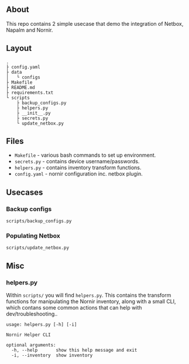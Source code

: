 ## About
This repo contains 2 simple usecase that demo the integration of Netbox, Napalm and Nornir.

## Layout
```
.
├ config.yaml
├ data
│   └ configs
├ Makefile
├ README.md
├ requirements.txt
└ scripts
    ├ backup_configs.py
    ├ helpers.py
    ├ __init__.py
    ├ secrets.py
    └ update_netbox.py
```
## Files
* `Makefile` - various bash commands to set up environment.
* `secrets.py` - contains device username/passwords.
* `helpers.py` - contains inventory transform functions.
* `config.yaml` - nornir configuration inc. netbox plugin.

## Usecases
### Backup configs
`scripts/backup_configs.py`

### Populating Netbox
`scripts/update_netbox.py`

## Misc
### helpers.py
Within `scripts/` you will find `helpers.py`. This contains the transform functions for manipulating the Nornir inventory, along with a small CLI, which contans some common actions that can help with dev/troubleshooting..
```
usage: helpers.py [-h] [-i]

Nornir Helper CLI

optional arguments:
  -h, --help       show this help message and exit
  -i, --inventory  show inventory
```
